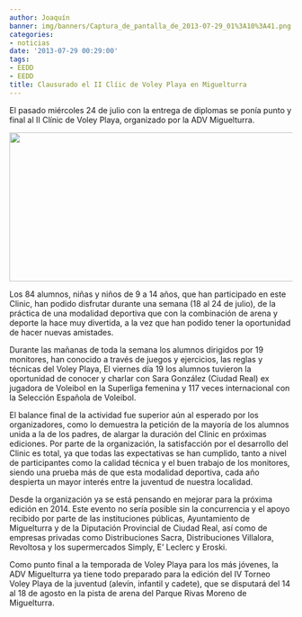 ```yaml
---
author: Joaquín
banner: img/banners/Captura_de_pantalla_de_2013-07-29_01%3A10%3A41.png
categories:
- noticias
date: '2013-07-29 00:29:00'
tags:
- EEDD
- EEDD
title: Clausurado el II Clíic de Voley Playa en Miguelturra
---
```


El pasado miércoles 24 de julio con la entrega de diplomas se ponía punto y final al II Clínic de Voley Playa, organizado por la ADV Miguelturra.

<center>
<img src="http://www.advmiguelturra.org/img/banners/Captura%20de%20pantalla%20de%202013-07-29%2001%3A10%3A41.png" height="265" width="650"/> </center>

Los 84 alumnos, niñas y niños de 9 a 14 años, que han participado en este Clinic, han podido disfrutar durante una semana (18 al 24 de julio), de la práctica de una modalidad deportiva que con la combinación de arena y deporte la hace muy divertida, a la vez que han podido tener la oportunidad de hacer nuevas amistades. 

Durante las mañanas de toda la semana los alumnos dirigidos por 19  monitores, han conocido a través de juegos y ejercicios, las reglas y técnicas del Voley Playa, 
El viernes día 19 los alumnos tuvieron la oportunidad de conocer y charlar con Sara González (Ciudad Real) ex jugadora de Voleibol en la Superliga femenina y 117 veces internacional con la Selección Española de Voleibol.

El balance final de la actividad fue superior aún al esperado por los organizadores, como lo demuestra la petición de la mayoría de los alumnos unida a la de los padres, de alargar la duración del Clinic en próximas ediciones.
Por parte de la organización, la satisfacción por el desarrollo del Clinic es total, ya que todas las expectativas se han cumplido, tanto a nivel de participantes como la calidad técnica y el buen trabajo de los monitores, siendo una prueba más de que esta modalidad deportiva, cada año despierta un mayor interés entre la juventud de nuestra  localidad. 

Desde la organización ya se está pensando en mejorar para la próxima edición en 2014.
Este evento no sería posible sin la concurrencia y el apoyo recibido por parte de las instituciones públicas, Ayuntamiento de Miguelturra y de la Diputación Provincial de Ciudad Real, así como de empresas privadas como Distribuciones Sacra, Distribuciones Villalora, Revoltosa y los supermercados Simply, E’ Leclerc y Eroski.

Como punto final a la temporada de Voley Playa para los más jóvenes, la ADV Miguelturra ya tiene todo preparado para la edición del IV Torneo Voley Playa de la juventud (alevín, infantil y cadete), que se disputará del 14 al 18 de agosto en la pista de arena del Parque Rivas Moreno de Miguelturra.


